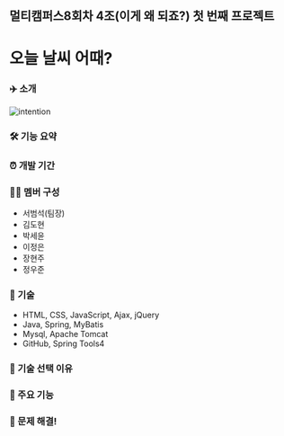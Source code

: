 ## 멀티캠퍼스8회차 4조(이게 왜 되죠?) 첫 번째 프로젝트
# 오늘 날씨 어때?

### ✈️ 소개
![intention](https://user-images.githubusercontent.com/96780311/165444630-f3ac1235-5fe0-4be6-b2e6-a0e4e759ad5f.png)

    
### 🛠 기능 요약


### ⏰ 개발 기간


### 👩‍💻 멤버 구성
- 서범석(팀장)
- 김도현
- 박세윤
- 이정은
- 장현주
- 정우준  

### 📌 기술
- HTML, CSS, JavaScript, Ajax, jQuery
- Java, Spring, MyBatis
- Mysql, Apache Tomcat
- GitHub, Spring Tools4

### 📌 기술 선택 이유 


### 📌 주요 기능
 

### 📌 문제 해결!
